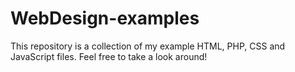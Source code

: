 # WebDesign-examples
This repository is a collection of my example HTML, PHP, CSS and JavaScript files. 
Feel free to take a look around!
